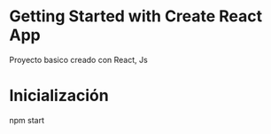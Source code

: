 # Getting Started with Create React App

Proyecto basico creado con React, Js

# Inicialización
npm start

